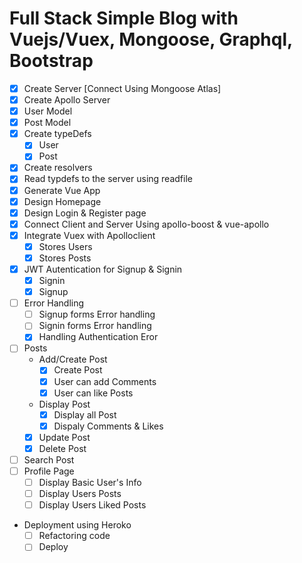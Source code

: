 # Full Stack Simple Blog with Vuejs/Vuex, Mongoose, Graphql, Bootstrap

* [x] Create Server [Connect Using Mongoose Atlas]
* [x] Create Apollo Server
* [x] User Model
* [x] Post Model
* [x] Create typeDefs
    * [x] User
    * [x] Post
* [x] Create resolvers
* [x] Read typdefs to the server using readfile
* [x] Generate Vue App
* [x] Design Homepage
* [x] Design Login & Register page
* [x] Connect Client and Server Using apollo-boost & vue-apollo
* [x] Integrate Vuex with Apolloclient
    * [x] Stores Users
    * [x] Stores Posts
* [X] JWT Autentication for Signup & Signin
    * [x] Signin
    * [x] Signup
* [ ] Error Handling
    * [ ] Signup forms Error handling
    * [ ] Signin forms Error handling
    * [x] Handling Authentication Eror
* [ ] Posts
    * Add/Create Post
       * [x] Create Post
       * [x] User can add Comments
       * [x] User can like Posts
    * Display Post
       * [x] Display all Post
       * [x] Dispaly Comments & Likes
    * [x] Update Post
    * [x] Delete Post
* [ ] Search Post
* [ ] Profile Page
    * [ ] Display Basic User's Info
    * [ ] Display Users Posts
    * [ ] Display Users Liked Posts
* Deployment using Heroko
    * [ ] Refactoring code
    * [ ] Deploy

